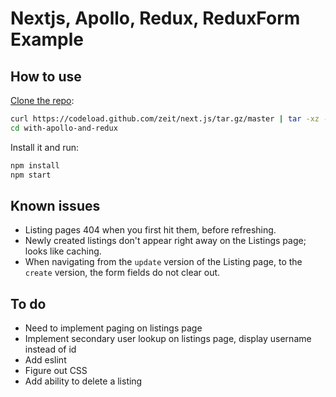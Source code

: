 # Nextjs, Apollo, Redux, ReduxForm Example

## How to use

[Clone the repo](https://github.com/zeit/next.js):

```bash
curl https://codeload.github.com/zeit/next.js/tar.gz/master | tar -xz --strip=2 next.js-master/examples/with-apollo-and-redux
cd with-apollo-and-redux
```

Install it and run:

```bash
npm install
npm start
```

## Known issues
- Listing pages 404 when you first hit them, before refreshing.
- Newly created listings don't appear right away on the Listings page; looks like caching.
- When navigating from the `update` version of the Listing page, to the `create` version, the form fields do not clear out.

## To do
- Need to implement paging on listings page
- Implement secondary user lookup on listings page, display username instead of id
- Add eslint
- Figure out CSS
- Add ability to delete a listing
